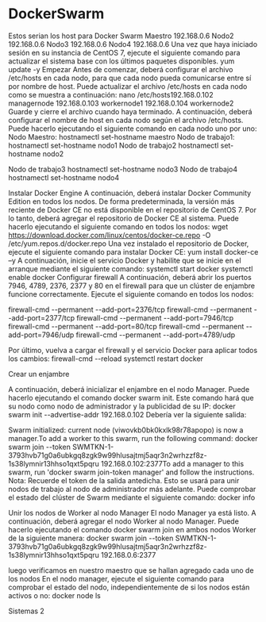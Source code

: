 # DockerSwarm
Estos serian los host para Docker Swarm
Maestro 192.168.0.6
Nodo2 192.168.0.6
Nodo3 192.168.0.6
Nodo4 192.168.0.6
Una vez que haya iniciado sesión en su instancia de CentOS 7, ejecute el siguiente comando para actualizar el sistema base con los últimos paquetes disponibles.
yum update -y
Empezar
Antes de comenzar, deberá configurar el archivo /etc/hosts en cada nodo, para que cada nodo pueda comunicarse entre sí por nombre de host.
Puede actualizar el archivo /etc/hosts en cada nodo como se muestra a continuación:
nano /etc/hosts192.168.0.102  managernode
192.168.0.103  workernode1
192.168.0.104  workernode2
Guarde y cierre el archivo cuando haya terminado.
A continuación, deberá configurar el nombre de host en cada nodo según el archivo /etc/hosts.
Puede hacerlo ejecutando el siguiente comando en cada nodo uno por uno:
Nodo Maestro:
hostnamectl set-hostname maestro
Nodo de trabajo1:
hostnamectl set-hostname nodo1
Nodo de trabajo2
hostnamectl set-hostname nodo2

Nodo de trabajo3
hostnamectl set-hostname nodo3
Nodo de trabajo4
hostnamectl set-hostname nodo4

Instalar Docker Engine
A continuación, deberá instalar Docker Community Edition en todos los nodos. De forma predeterminada, la versión más reciente de Docker CE no está disponible en el repositorio de CentOS 7. Por lo tanto, deberá agregar el repositorio de Docker CE al sistema.
Puede hacerlo ejecutando el siguiente comando en todos los nodos:
wget https://download.docker.com/linux/centos/docker-ce.repo -O /etc/yum.repos.d/docker.repo
Una vez instalado el repositorio de Docker, ejecute el siguiente comando para instalar Docker CE:
yum install docker-ce –y
A continuación, inicie el servicio Docker y habilite que se inicie en el arranque mediante el siguiente comando:
systemctl start docker
systemctl enable docker
Configurar firewall
A continuación, deberá abrir los puertos 7946, 4789, 2376, 2377 y 80 en el firewall para que un clúster de enjambre funcione correctamente.
Ejecute el siguiente comando en todos los nodos:


firewall-cmd --permanent --add-port=2376/tcp
firewall-cmd --permanent --add-port=2377/tcp
firewall-cmd --permanent --add-port=7946/tcp
firewall-cmd --permanent --add-port=80/tcp
firewall-cmd --permanent --add-port=7946/udp
firewall-cmd --permanent --add-port=4789/udp



Por último, vuelva a cargar el firewall y el servicio Docker para aplicar todos los cambios:
firewall-cmd --reload
systemctl restart docker


Crear un enjambre




A continuación, deberá inicializar el enjambre en el nodo Manager. Puede hacerlo ejecutando el comando docker swarm init. Este comando hará que su nodo como nodo de administrador y la publicidad de su IP:
docker swarm init --advertise-addr 192.168.0.102
Debería ver la siguiente salida:


Swarm initialized: current node (viwovkb0bk0kxlk98r78apopo) is now a manager.To add a worker to this swarm, run the following command:    docker swarm join --token SWMTKN-1-3793hvb71g0a6ubkgq8zgk9w99hlusajtmj5aqr3n2wrhzzf8z-    1s38lymnir13hhso1qxt5pqru 192.168.0.102:2377To add a manager to this swarm, run 'docker swarm join-token manager' and follow the instructions.
Nota: Recuerde el token de la salida antedicha. Esto se usará para unir nodos de trabajo al nodo de administrador más adelante.
Puede comprobar el estado del clúster de Swarm mediante el siguiente comando:
docker info






Unir los nodos de Worker al nodo Manager
El nodo Manager ya está listo. A continuación, deberá agregar el nodo Worker al nodo Manager.
Puede hacerlo ejecutando el comando docker swarm join en ambos nodos Worker de la siguiente manera:
docker swarm join --token SWMTKN-1-3793hvb71g0a6ubkgq8zgk9w99hlusajtmj5aqr3n2wrhzzf8z-1s38lymnir13hhso1qxt5pqru 192.168.0.6:2377






luego verificamos en nuestro maestro que se hallan agregado cada uno de los nodos
En el nodo manager, ejecute el siguiente comando para comprobar el estado del nodo, independientemente de si los nodos están activos o no: 
docker node ls



Sistemas 2
